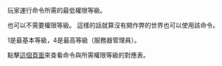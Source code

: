 玩家運行命令所需的最低權限等級。

也可以不需要權限等級。
這樣的話就算沒有開作弊的世界也可以使用該命令。

1是最基本等級，4是最高等級（服務器管理員）。

點擊[這個頁面](https://mcreator.net/wiki/command-permission-levels)來查看命令與所需權限等級的對應表。

